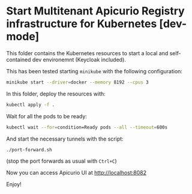 
# Start Multitenant Apicurio Registry infrastructure for Kubernetes [dev-mode]

This folder contains the Kubernetes resources to start a local and self-contained dev environemnt (Keycloak included).

This has been tested starting `minikube` with the following configuration:

```bash
minikube start --driver=docker --memory 8192 --cpus 3
```

In this folder, deploy the resources with:

```bash
kubectl apply -f .
```

Wait for all the pods to be ready:

```bash
kubectl wait --for=condition=Ready pods --all --timeout=600s
```

And start the necessary tunnels with the script:

```bash
./port-forward.sh
```
(stop the port forwards as usual with `Ctrl+C`)

Now you can access Apicurio UI at [http://localhost:8082](http://localhost:8082)

Enjoy!
